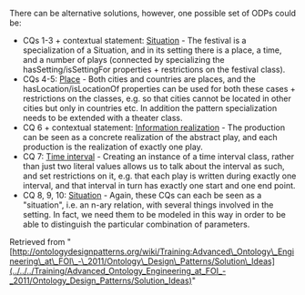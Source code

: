 There can be alternative solutions, however, one possible set of ODPs could be:



* CQs 1-3 + contextual statement:  [Situation](../../../Submissions/Situation "Submissions:Situation") - The festival is a specialization of a Situation, and in its setting there is a place, a time, and a number of plays (connected by specializing the hasSetting/isSettingFor properties + restrictions on the festival class).
* CQs 4-5:  [Place](../../../Submissions/Place "Submissions:Place") - Both cities and countries are places, and the hasLocation/isLocationOf properties can be used for both these cases + restrictions on the classes, e.g. so that cities cannot be located in other cities but only in countries etc. In addition the pattern specialization needs to be extended with a theater class.
* CQ 6 + contextual statement:  [Information realization](../../../Submissions/Information_realization "Submissions:Information realization") - The production can be seen as a concrete realization of the abstract play, and each production is the realization of exactly one play.
* CQ 7:  [Time interval](../../../Submissions/TimeInterval "Submissions:TimeInterval") - Creating an instance of a time interval class, rather than just two literal values allows us to talk about the interval as such, and set restrictions on it, e.g. that each play is written during exactly one interval, and that interval in turn has exactly one start and one end point.
* CQ 8, 9, 10:  [Situation](../../../Submissions/Situation "Submissions:Situation") - Again, these CQs can each be seen as a "situation", i.e. an n-ary relation, with several things involved in the setting. In fact, we need them to be modeled in this way in order to be able to distinguish the particular combination of parameters.




Retrieved from "[http://ontologydesignpatterns.org/wiki/Training:Advanced\_Ontology\_Engineering\_at\_FOI\_-\_2011/Ontology\_Design\_Patterns/Solution\_Ideas](../../../Training/Advanced_Ontology_Engineering_at_FOI_-_2011/Ontology_Design_Patterns/Solution_Ideas)"